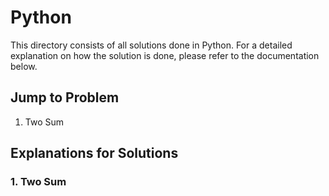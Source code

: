 # Python

This directory consists of all solutions done in Python. For a detailed explanation on how the solution is done, please refer to the documentation below.

## Jump to Problem

1. Two Sum


## Explanations for Solutions

### 1. Two Sum

